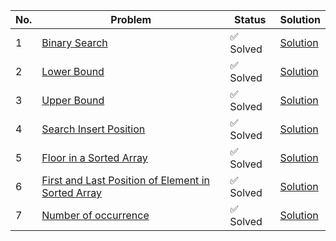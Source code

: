 | No. | Problem | Status | Solution |
|-----|---------|--------|-----------|
| 1 | [Binary Search](https://leetcode.com/problems/binary-search/) | ✅ Solved | [Solution](https://leetcode.com/problems/binary-search/solutions/6776802/binary-search-on-sorted-array-safe-midpo-c8o5/) |
| 2 | [Lower Bound](https://www.geeksforgeeks.org/problems/implement-lower-bound/1) | ✅ Solved | [Solution](/BinarySearch/sol/2.md) |
| 3 | [Upper Bound](https://www.geeksforgeeks.org/problems/implement-upper-bound/1) | ✅ Solved | [Solution](/BinarySearch/sol/3.md) |
| 4 | [Search Insert Position](https://leetcode.com/problems/search-insert-position/description/) | ✅ Solved | [Solution](https://leetcode.com/problems/search-insert-position/solutions/6782358/leetcode-35-search-insert-position-binar-kwrw/) |
| 5 | [Floor in a Sorted Array](https://www.geeksforgeeks.org/problems/floor-in-a-sorted-array-1587115620/1) |✅ Solved |  [Solution](/BinarySearch/sol/5.md) |
| 6 | [First and Last Position of Element in Sorted Array](https://leetcode.com/problems/find-first-and-last-position-of-element-in-sorted-array/description/) | ✅ Solved | [Solution](https://leetcode.com/problems/find-first-and-last-position-of-element-in-sorted-array/solutions/6782595/binary-search-twice-first-target-then-ta-i8yb/) |
| 7 | [Number of occurrence](https://www.geeksforgeeks.org/problems/number-of-occurrence2259/1) | ✅ Solved | [Solution](/BinarySearch/sol/7.md) |